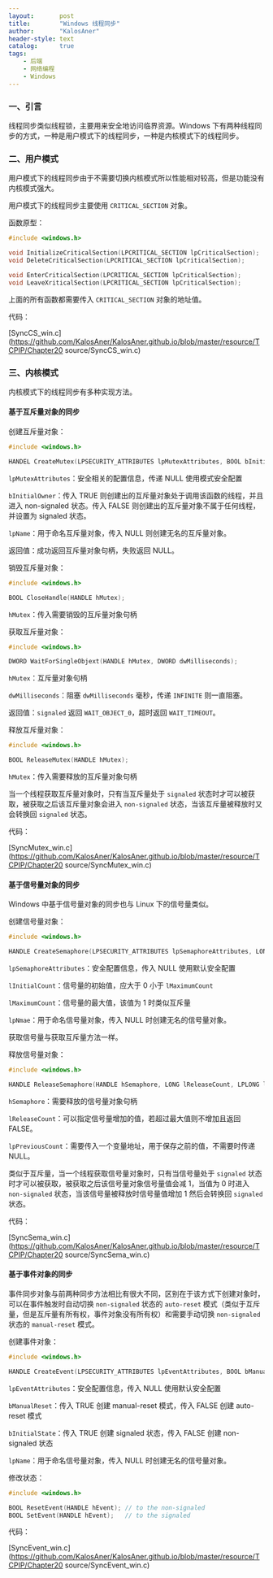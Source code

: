 ```yaml
---
layout:       post
title:        "Windows 线程同步"
author:       "KalosAner"
header-style: text
catalog:      true
tags:
    - 后端
    - 网络编程
    - Windows
---
```


### 一、引言

线程同步类似线程锁，主要用来安全地访问临界资源。Windows 下有两种线程同步的方式，一种是用户模式下的线程同步，一种是内核模式下的线程同步。

### 二、用户模式

用户模式下的线程同步由于不需要切换内核模式所以性能相对较高，但是功能没有内核模式强大。

用户模式下的线程同步主要使用 `CRITICAL_SECTION` 对象。

函数原型：

```c
#include <windows.h>

void InitializeCriticalSection(LPCRITICAL_SECTION lpCriticalSection);
void DeleteCriticalSection(LPCRITICAL_SECTION lpCriticalSection);

void EnterCriticalSection(LPCRITICAL_SECTION lpCriticalSection);
void LeaveXriticalSection(LPCRITICAL_SECTION lpCriticalSection);
```

上面的所有函数都需要传入 `CRITICAL_SECTION` 对象的地址值。

代码：

[SyncCS_win.c](https://github.com/KalosAner/KalosAner.github.io/blob/master/resource/TCPIP/Chapter20 source/SyncCS_win.c)

### 三、内核模式

内核模式下的线程同步有多种实现方法。

#### 基于互斥量对象的同步

创建互斥量对象：

```c
#include <windows.h>

HANDEL CreateMutex(LPSECURITY_ATTRIBUTES lpMutexAttributes, BOOL bInitialOwner, LPCTSTR lpName);
```

`lpMutexAttributes`：安全相关的配置信息，传递 NULL 使用模式安全配置

`bInitialOwner`：传入 TRUE 则创建出的互斥量对象处于调用该函数的线程，并且进入 non-signaled 状态。传入 FALSE 则创建出的互斥量对象不属于任何线程，并设置为 signaled 状态。

`lpName`：用于命名互斥量对象，传入 NULL 则创建无名的互斥量对象。

返回值：成功返回互斥量对象句柄，失败返回 NULL。

销毁互斥量对象：

```c
#include <windows.h>

BOOL CloseHandle(HANDLE hMutex);
```

`hMutex`：传入需要销毁的互斥量对象句柄

获取互斥量对象：

```c
#include <windows.h>

DWORD WaitForSingleObjext(HANDLE hMutex, DWORD dwMilliseconds);
```

`hMutex`：互斥量对象句柄

`dwMilliseconds`：阻塞 `dwMilliseconds` 毫秒，传递 `INFINITE` 则一直阻塞。

返回值：`signaled` 返回 `WAIT_OBJECT_0`，超时返回 `WAIT_TIMEOUT`。

释放互斥量对象：

```c
#include <windows.h>

BOOL ReleaseMutex(HANDLE hMutex);
```

`hMutex`：传入需要释放的互斥量对象句柄

当一个线程获取互斥量对象时，只有当互斥量处于 `signaled` 状态时才可以被获取，被获取之后该互斥量对象会进入 `non-signaled` 状态，当该互斥量被释放时又会转换回 `signaled` 状态。

代码：

[SyncMutex_win.c](https://github.com/KalosAner/KalosAner.github.io/blob/master/resource/TCPIP/Chapter20 source/SyncMutex_win.c)

#### 基于信号量对象的同步

Windows 中基于信号量对象的同步也与 Linux 下的信号量类似。

创建信号量对象：

```c
#include <windows.h>

HANDLE CreateSemaphore(LPSECURITY_ATTRIBUTES lpSemaphoreAttributes, LONG lInitialCount, LONG lMaximumCount, LPCTSTR lpNmae);
```

`lpSemaphoreAttributes`：安全配置信息，传入 NULL 使用默认安全配置

`lInitialCount`：信号量的初始值，应大于 0 小于 `lMaximumCount`

`lMaximumCount`：信号量的最大值，该值为 1 时类似互斥量

`lpNmae`：用于命名信号量对象，传入 NULL 时创建无名的信号量对象。

获取信号量与获取互斥量方法一样。

释放信号量对象：

```c
#include <windows.h>

HANDLE ReleaseSemaphore(HANDLE hSemaphore, LONG lReleaseCount, LPLONG lpPreviousCount);
```

`hSemaphore`：需要释放的信号量对象句柄

`lReleaseCount`：可以指定信号量增加的值，若超过最大值则不增加且返回 FALSE。

`lpPreviousCount`：需要传入一个变量地址，用于保存之前的值，不需要时传递 NULL。

类似于互斥量，当一个线程获取信号量对象时，只有当信号量处于 `signaled` 状态时才可以被获取，被获取之后该信号量对象信号量值会减 1，当值为 0 时进入 `non-signaled` 状态，当该信号量被释放时信号量值增加 1 然后会转换回 `signaled` 状态。

代码：

[SyncSema_win.c](https://github.com/KalosAner/KalosAner.github.io/blob/master/resource/TCPIP/Chapter20 source/SyncSema_win.c)

#### 基于事件对象的同步

事件同步对象与前两种同步方法相比有很大不同，区别在于该方式下创建对象时，可以在事件触发时自动切换 `non-signaled` 状态的 `auto-reset` 模式（类似于互斥量，但是互斥量有所有权，事件对象没有所有权）和需要手动切换 `non-signaled` 状态的 `manual-reset` 模式。

创建事件对象：

```c
#include <windows.h>

HANDLE CreateEvent(LPSECURITY_ATTRIBUTES lpEventAttributes, BOOL bManualReset, BOOL bInitialState, LPCTSTR lpName);
```

`lpEventAttributes`：安全配置信息，传入 NULL 使用默认安全配置

`bManualReset`：传入 TRUE 创建 manual-reset 模式，传入 FALSE 创建 auto-reset 模式

`bInitialState`：传入 TRUE 创建 signaled 状态，传入 FALSE 创建 non-signaled 状态

`lpName`：用于命名信号量对象，传入 NULL 时创建无名的信号量对象。

修改状态：

```c
#include <windows.h>

BOOL ResetEvent(HANDLE hEvent);	// to the non-signaled
BOOL SetEvent(HANDLE hEvent);	// to the signaled
```

代码：

[SyncEvent_win.c](https://github.com/KalosAner/KalosAner.github.io/blob/master/resource/TCPIP/Chapter20 source/SyncEvent_win.c)
